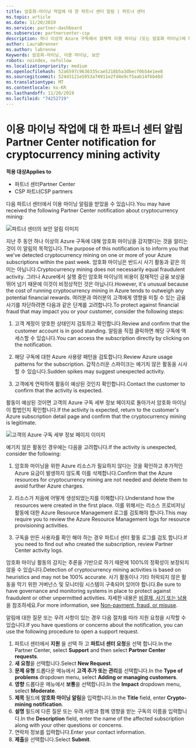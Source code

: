 ```yaml
---
title: 암호화-마이닝 작업에 대 한 파트너 센터 알림 | 파트너 센터
ms.topic: article
ms.date: 11/20/2019
ms.service: partner-dashboard
ms.subservice: partnercenter-csp
description: 하나 이상의 Azure 구독에서 잠재적 이용 마이닝 (또는 암호화 마이닝)에 대 한 알림이 표시 되는 경우의 의미를 알아봅니다.
author: LauraBrenner
ms.author: labrenne
Keywords: 암호화-마이닝, 이용 마이닝, 보안
robots: noindex, nofollow
ms.localizationpriority: medium
ms.openlocfilehash: 52a6597c9636335cae5218b5a3dbecf0b54e1ee8
ms.sourcegitcommit: 524d3121e5053a74911e2fd4e9cf5aab14f6b48d
ms.translationtype: MT
ms.contentlocale: ko-KR
ms.lasthandoff: 11/20/2019
ms.locfileid: "74252719"
---
```

# <a name="partner-center-notification-for-cryptocurrency-mining-activity"></a><span data-ttu-id="13f65-104">이용 마이닝 작업에 대 한 파트너 센터 알림</span><span class="sxs-lookup"><span data-stu-id="13f65-104">Partner Center notification for cryptocurrency mining activity</span></span>

<span data-ttu-id="13f65-105">**적용 대상**</span><span class="sxs-lookup"><span data-stu-id="13f65-105">**Applies to**</span></span>

-  <span data-ttu-id="13f65-106">파트너 센터</span><span class="sxs-lookup"><span data-stu-id="13f65-106">Partner Center</span></span>
-  <span data-ttu-id="13f65-107">CSP 파트너</span><span class="sxs-lookup"><span data-stu-id="13f65-107">CSP partners</span></span>

<span data-ttu-id="13f65-108">다음 파트너 센터에서 이용 마이닝 알림을 받았을 수 있습니다.</span><span class="sxs-lookup"><span data-stu-id="13f65-108">You may have received the following Partner Center notification about cryptocurrency mining:</span></span>
 
![파트너 센터의 보안 알림 이미지](images/crypto1.png)

<span data-ttu-id="13f65-110">지난 주 동안 하나 이상의 Azure 구독에 대해 암호화 마이닝을 감지했다는 것을 알리는 것이 이 알림의 목적입니다.</span><span class="sxs-lookup"><span data-stu-id="13f65-110">The purpose of this notification is to inform you that we've detected cryptocurrency mining on one or more of your Azure subscriptions within the past week.</span></span> <span data-ttu-id="13f65-111">암호화 마이닝은 반드시 사기 활동과 같은 의미는 아닙니다.</span><span class="sxs-lookup"><span data-stu-id="13f65-111">Cryptocurrency mining does not necessarily equal fraudulent activity.</span></span> <span data-ttu-id="13f65-112">그러나 Azure에서 실행 중인 암호화 마이닝의 비용이 잠재적인 금융 보상을 뛰어 넘기 때문에 이것이 비정상적인 것은 아닙니다.</span><span class="sxs-lookup"><span data-stu-id="13f65-112">However, it's unusual because the cost of running cryptocurrency mining in Azure tends to outweigh any potential financial rewards.</span></span> <span data-ttu-id="13f65-113">여러분과 여러분의 고객에게 영향을 미칠 수 있는 금융 사기를 차단하려면 다음과 같은 단계를 고려합니다.</span><span class="sxs-lookup"><span data-stu-id="13f65-113">To protect against financial fraud that may impact you or your customer, consider the following steps:</span></span>

1.  <span data-ttu-id="13f65-114">고객 계정이 양호한 상태인지 검토하고 확인합니다.</span><span class="sxs-lookup"><span data-stu-id="13f65-114">Review and confirm that the customer account is in good standing.</span></span> <span data-ttu-id="13f65-115">알림을 직접 클릭하면 해당 구독에 액세스할 수 있습니다.</span><span class="sxs-lookup"><span data-stu-id="13f65-115">You can access the subscription directly by clicking on the notification.</span></span>

2.  <span data-ttu-id="13f65-116">해당 구독에 대한 Azure 사용량 패턴을 검토합니다.</span><span class="sxs-lookup"><span data-stu-id="13f65-116">Review Azure usage patterns for the subscription.</span></span> <span data-ttu-id="13f65-117">갑작스러운 스파이크는 예기치 않은 활동을 시사할 수 있습니다.</span><span class="sxs-lookup"><span data-stu-id="13f65-117">Sudden spikes may suggest unexpected activity.</span></span>

3.  <span data-ttu-id="13f65-118">고객에게 연락하여 활동이 예상된 것인지 확인합니다.</span><span class="sxs-lookup"><span data-stu-id="13f65-118">Contact the customer to confirm that the activity is expected.</span></span>

<span data-ttu-id="13f65-119">활동이 예상된 것이면 고객의 Azure 구독 세부 정보 페이지로 돌아가서 암호화 마이닝이 합법인지 확인합니다.</span><span class="sxs-lookup"><span data-stu-id="13f65-119">If the activity is expected, return to the customer's Azure subscription detail page and confirm that the cryptocurrency mining is legitimate.</span></span> 


![고객의 Azure 구독 세부 정보 페이지 이미지](images/crypto2.png)

<span data-ttu-id="13f65-121">예기치 않은 활동인 경우에는 다음을 고려합니다.</span><span class="sxs-lookup"><span data-stu-id="13f65-121">If the activity is unexpected, consider the following:</span></span>

1.  <span data-ttu-id="13f65-122">암호화 마이닝을 위한 Azure 리소스가 필요하지 않다는 것을 확인하고 추가적인 Azure 요금이 발생하지 않도록 이를 삭제합니다.</span><span class="sxs-lookup"><span data-stu-id="13f65-122">Confirm that the Azure resources for cryptocurrency mining are not needed and delete them to avoid further Azure charges.</span></span>

2.  <span data-ttu-id="13f65-123">리소스가 처음에 어떻게 생성되었는지를 이해합니다.</span><span class="sxs-lookup"><span data-stu-id="13f65-123">Understand how the resources were created in the first place.</span></span> <span data-ttu-id="13f65-124">이를 위해서는 리소스 프로비저닝 활동에 대한 Azure Resource Management 로그를 검토해야 합니다.</span><span class="sxs-lookup"><span data-stu-id="13f65-124">This may require you to review the Azure Resource Management logs for resource provisioning activities.</span></span>

3.  <span data-ttu-id="13f65-125">구독을 만든 사용자를 확인 해야 하는 경우 파트너 센터 활동 로그를 검토 합니다.</span><span class="sxs-lookup"><span data-stu-id="13f65-125">If you need to find out who created the subscription, review Partner Center activity logs.</span></span>

<span data-ttu-id="13f65-126">암호화 마이닝 활동의 감지는 추론을 기반으로 하기 때문에 100%의 정확성이 보장되지 않을 수 있습니다.</span><span class="sxs-lookup"><span data-stu-id="13f65-126">Detection of cryptocurrency mining activities is based on heuristics and may not be 100% accurate.</span></span> <span data-ttu-id="13f65-127">사기 활동이나 기타 허락되지 않은 활동을 막기 위한 거버넌스 및 모니터링 시스템이 구축되어 있어야 합니다.</span><span class="sxs-lookup"><span data-stu-id="13f65-127">Be sure to have governance and monitoring systems in place to protect against fraudulent or other unpermitted activities.</span></span> <span data-ttu-id="13f65-128">자세한 내용은 [비결제, 사기 또는 남용](https://docs.microsoft.com/partner-center/non-payment--fraud--or-misuse)을 참조하세요.</span><span class="sxs-lookup"><span data-stu-id="13f65-128">For more information, see [Non-payment, fraud, or misuse](https://docs.microsoft.com/partner-center/non-payment--fraud--or-misuse).</span></span>

<span data-ttu-id="13f65-129">알림에 대한 질문 또는 우려 사항이 있는 경우 다음 절차를 따라 지원 요청을 시작할 수 있습니다.</span><span class="sxs-lookup"><span data-stu-id="13f65-129">If you have questions or concerns about the notification, you can use the following procedure to open a support request.</span></span>

1.  <span data-ttu-id="13f65-130">파트너 센터에서 **지원** 을 선택 하 고 **파트너 센터 요청**을 선택 합니다.</span><span class="sxs-lookup"><span data-stu-id="13f65-130">In the Partner Center, select **Support** and then select **Partner Center requests**.</span></span>
3.  <span data-ttu-id="13f65-131">**새 요청**을 선택합니다.</span><span class="sxs-lookup"><span data-stu-id="13f65-131">Select **New Request**.</span></span> 
4.  <span data-ttu-id="13f65-132">**문제 유형** 드롭다운 메뉴에서 **고객 추가 또는 관리**를 선택합니다.</span><span class="sxs-lookup"><span data-stu-id="13f65-132">In the **Type of problems** dropdown menu, select **Adding or managing customers**.</span></span>
5.  <span data-ttu-id="13f65-133">**영향** 드롭다운 메뉴에서 **보통**을 선택합니다.</span><span class="sxs-lookup"><span data-stu-id="13f65-133">In the **Impact** dropdown menu, select **Moderate**.</span></span>
6.  <span data-ttu-id="13f65-134">**제목** 필드에 **암호화 마이닝 알림**을 입력합니다.</span><span class="sxs-lookup"><span data-stu-id="13f65-134">In the **Title** field, enter **Crypto-mining notification**.</span></span>
7.  <span data-ttu-id="13f65-135">**설명** 필드에 다른 질문 또는 우려 사항과 함께 영향을 받는 구독의 이름을 입력합니다.</span><span class="sxs-lookup"><span data-stu-id="13f65-135">In the **Description** field, enter the name of the affected subscription along with your other questions or concerns.</span></span> 
8.  <span data-ttu-id="13f65-136">연락처 정보를 입력합니다.</span><span class="sxs-lookup"><span data-stu-id="13f65-136">Enter your contact information.</span></span>
9.  <span data-ttu-id="13f65-137">**제출**을 선택합니다.</span><span class="sxs-lookup"><span data-stu-id="13f65-137">Select **Submit**.</span></span>



